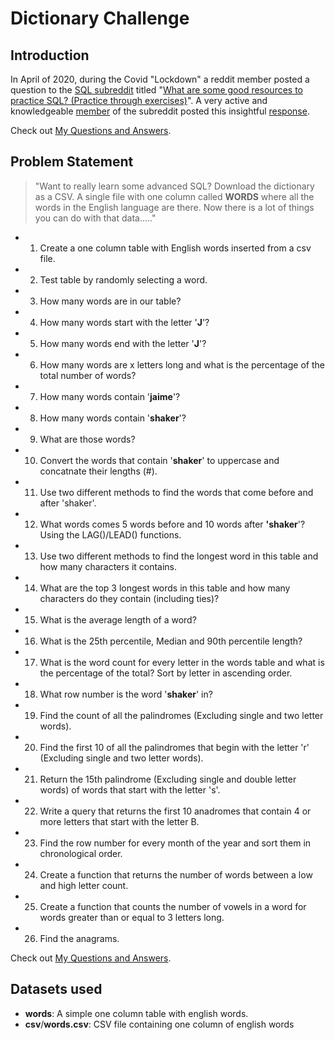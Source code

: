 # Dictionary Challenge

## Introduction
In April of 2020, during the Covid "Lockdown" a reddit member posted a question to the  [SQL subreddit](https://www.reddit.com/r/SQL/ "https://www.reddit.com/r/SQL/") titled "[What are some good resources to practice SQL? (Practice through exercises)](https://www.reddit.com/r/SQL/comments/g4ct1l/what_are_some_good_resources_to_practice_sql/ "https://www.reddit.com/r/SQL/comments/g4ct1l/what_are_some_good_resources_to_practice_sql/")".  A very active and knowledgeable [member](https://www.reddit.com/user/stiffupperleg/ "https://www.reddit.com/user/stiffupperleg/") of the subreddit posted this insightful [response](https://github.com/iweld/one_column_sql/blob/main/dictionary_challenge_post.md "Want to really learn some advanced SQL?").

Check out [My Questions and Answers](https://github.com/iweld/one_column_sql/blob/main/questions_and_answers.md "My Questions and Answers").

## Problem Statement

>"Want to really learn some advanced SQL?  Download the dictionary as a CSV. A single file with one column called **WORDS** where all the words in the English language are there.  Now there is a lot of things you can do with that data....."

- 1. Create a one column table with English words inserted from a csv file.
- 2. Test table by randomly selecting a word.
- 3. How many words are in our table?
- 4. How many words start with the letter '**J**'?
- 5. How many words end with the letter '**J**'?
- 6. How many words are x letters long and what is the percentage of the total number of words?
- 7. How many words contain '**jaime**'?
- 8. How many words contain '**shaker**'?
- 9. What are those words?
- 10. Convert the words that contain '**shaker**' to uppercase and concatnate their lengths (#).
- 11. Use two different methods to find the words that come before and after 'shaker'.
- 12. What words comes 5 words before and 10 words after **'shaker**'? Using the LAG()/LEAD() functions.
- 13. Use two different methods to find the longest word in this table and how many characters it contains.
- 14. What are the top 3 longest words in this table and how many characters do they contain (including ties)?
- 15. What is the average length of a word?
- 16. What is the 25th percentile, Median and 90th percentile length?
- 17. What is the word count for every letter in the words table and what is the percentage of the total? Sort by letter in ascending order.
- 18. What row number is the word '**shaker**' in?
- 19. Find the count of all the palindromes (Excluding single and two letter words).
- 20. Find the first 10 of all the palindromes that begin with the letter 'r' (Excluding single and two letter words).
- 21. Return the 15th palindrome (Excluding single and double letter words) of words that start with the letter 's'.
- 22. Write a query that returns the first 10 anadromes that contain 4 or more letters that start with the letter B.
- 23. Find the row number for every month of the year and sort them in chronological order.
- 24. Create a function that returns the number of words between a low and high letter count.
- 25. Create a function that counts the number of vowels in a word for words greater than or equal to 3 letters long.
- 26. Find the anagrams.

Check out [My Questions and Answers](https://github.com/iweld/one_column_sql/blob/main/questions_and_answers.md "My Questions and Answers").

## Datasets used
- <strong>words</strong>: A simple one column table with english words.
- <strong>csv</strong>/<strong>words.csv</strong>: CSV file containing one column of english words
